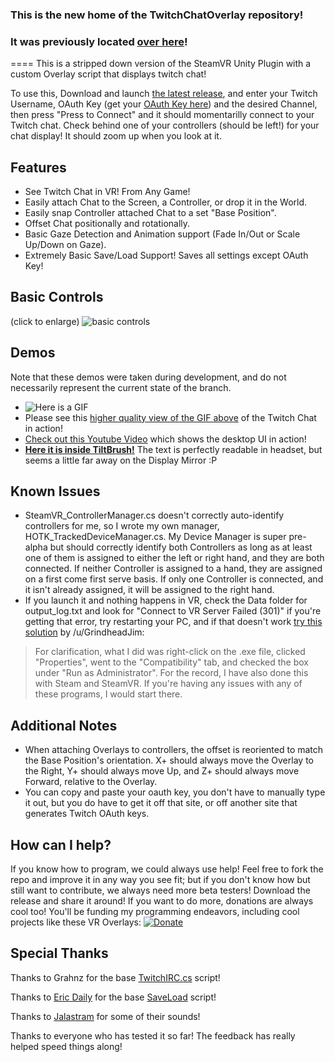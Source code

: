 ### This is the new home of the TwitchChatOverlay repository!
### It was previously located [over here](https://github.com/Hotrian/HeadlessOverlayToolkit/tree/twitchtest)!
====
This is a stripped down version of the SteamVR Unity Plugin with a custom Overlay script that displays twitch chat!

To use this, Download and launch [the latest release](https://github.com/Hotrian/OpenVRTwitchChat/releases), and enter your Twitch Username, OAuth Key (get your [OAuth Key here](http://www.twitchapps.com/tmi/)) and the desired Channel, then press "Press to Connect" and it should momentarilly connect to your Twitch chat. Check behind one of your controllers (should be left!) for your chat display! It should zoom up when you look at it.

## Features
- See Twitch Chat in VR! From Any Game!
- Easily attach Chat to the Screen, a Controller, or drop it in the World.
- Easily snap Controller attached Chat to a set "Base Position".
- Offset Chat positionally and rotationally.
- Basic Gaze Detection and Animation support (Fade In/Out or Scale Up/Down on Gaze).
- Extremely Basic Save/Load Support! Saves all settings except OAuth Key!

## Basic Controls
(click to enlarge)
![basic controls](http://image.prntscr.com/image/383d945a47b54b1194bf5dd72e9e726e.png)

## Demos
Note that these demos were taken during development, and do not necessarily represent the current state of the branch.
- ![Here is a GIF](https://thumbs.gfycat.com/SinfulHonestGenet-size_restricted.gif)
- Please see this [higher quality view of the GIF above](https://gfycat.com/SinfulHonestGenet) of the Twitch Chat in action!
- [Check out this Youtube Video](https://www.youtube.com/watch?v=JMk7Vy1Zq_s) which shows the desktop UI in action!
- [**Here it is inside TiltBrush!**](https://www.youtube.com/watch?v=tpqIQ5UkGrY) The text is perfectly readable in headset, but seems a little far away on the Display Mirror :P

## Known Issues
- SteamVR_ControllerManager.cs doesn't correctly auto-identify controllers for me, so I wrote my own manager, HOTK_TrackedDeviceManager.cs. My Device Manager is super pre-alpha but should correctly identify both Controllers as long as at least one of them is assigned to either the left or right hand, and they are both connected. If neither Controller is assigned to a hand, they are assigned on a first come first serve basis. If only one Controller is connected, and it isn't already assigned, it will be assigned to the right hand.
- If you launch it and nothing happens in VR, check the Data folder for output_log.txt and look for "Connect to VR Server Failed (301)" if you're getting that error, try restarting your PC, and if that doesn't work [try this solution](https://www.reddit.com/r/Vive/comments/4p9hxg/wip_i_just_released_the_first_build_of_my_cross/d4kmvrj) by /u/GrindheadJim:

>For clarification, what I did was right-click on the .exe file, clicked "Properties", went to the "Compatibility" tab, and checked the box under "Run as Administrator". For the record, I have also done this with Steam and SteamVR. If you're having any issues with any of these programs, I would start there. 

## Additional Notes
- When attaching Overlays to controllers, the offset is reoriented to match the Base Position's orientation. X+ should always move the Overlay to the Right, Y+ should always move Up, and Z+ should always move Forward, relative to the Overlay.
- You can copy and paste your oauth key, you don't have to manually type it out, but you do have to get it off that site, or off another site that generates Twitch OAuth keys.

## How can I help?

If you know how to program, we could always use help! Feel free to fork the repo and improve it in any way you see fit; but if you don't know how but still want to contribute, we always need more beta testers! Download the release and share it around! If you want to do more, donations are always cool too! You'll be funding my programming endeavors, including cool projects like these VR Overlays: [![Donate](https://img.shields.io/badge/Donate-PayPal-blue.svg)](https://www.paypal.com/cgi-bin/webscr?cmd=_s-xclick&hosted_button_id=8PWSSHWNCWWQU)

## Special Thanks

Thanks to Grahnz for the base [TwitchIRC.cs](https://github.com/Grahnz/TwitchIRC-Unity/blob/master/TwitchIRC.cs) script!

Thanks to [Eric Daily](http://tutsplus.com/authors/eric-daily) for the base [SaveLoad](http://gamedevelopment.tutsplus.com/tutorials/how-to-save-and-load-your-players-progress-in-unity--cms-20934) script!

Thanks to [Jalastram](https://www.freesound.org/people/jalastram/) for some of their sounds!

Thanks to everyone who has tested it so far! The feedback has really helped speed things along!